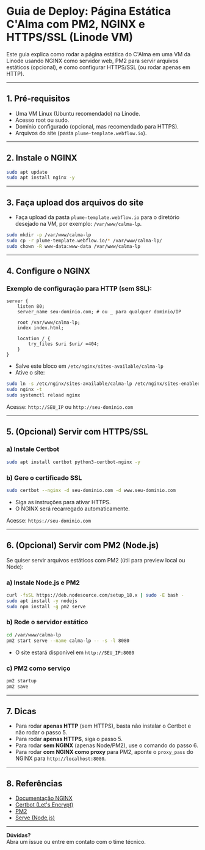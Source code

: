 # Guia de Deploy: Página Estática C'Alma com PM2, NGINX e HTTPS/SSL (Linode VM)

Este guia explica como rodar a página estática do C'Alma em uma VM da Linode usando NGINX como servidor web, PM2 para servir arquivos estáticos (opcional), e como configurar HTTPS/SSL (ou rodar apenas em HTTP).

---

## 1. Pré-requisitos

- Uma VM Linux (Ubuntu recomendado) na Linode.
- Acesso root ou sudo.
- Domínio configurado (opcional, mas recomendado para HTTPS).
- Arquivos do site (pasta `plume-template.webflow.io`).

---

## 2. Instale o NGINX

```bash
sudo apt update
sudo apt install nginx -y
```

---

## 3. Faça upload dos arquivos do site

- Faça upload da pasta `plume-template.webflow.io` para o diretório desejado na VM, por exemplo: `/var/www/calma-lp`.

```bash
sudo mkdir -p /var/www/calma-lp
sudo cp -r plume-template.webflow.io/* /var/www/calma-lp/
sudo chown -R www-data:www-data /var/www/calma-lp
```

---

## 4. Configure o NGINX

### Exemplo de configuração para HTTP (sem SSL):

```nginx
server {
    listen 80;
    server_name seu-dominio.com; # ou _ para qualquer domínio/IP

    root /var/www/calma-lp;
    index index.html;

    location / {
        try_files $uri $uri/ =404;
    }
}
```

- Salve este bloco em `/etc/nginx/sites-available/calma-lp`
- Ative o site:

```bash
sudo ln -s /etc/nginx/sites-available/calma-lp /etc/nginx/sites-enabled/
sudo nginx -t
sudo systemctl reload nginx
```

Acesse: `http://SEU_IP` ou `http://seu-dominio.com`

---

## 5. (Opcional) Servir com HTTPS/SSL

### a) Instale Certbot

```bash
sudo apt install certbot python3-certbot-nginx -y
```

### b) Gere o certificado SSL

```bash
sudo certbot --nginx -d seu-dominio.com -d www.seu-dominio.com
```

- Siga as instruções para ativar HTTPS.
- O NGINX será recarregado automaticamente.

Acesse: `https://seu-dominio.com`

---

## 6. (Opcional) Servir com PM2 (Node.js)

Se quiser servir arquivos estáticos com PM2 (útil para preview local ou Node):

### a) Instale Node.js e PM2

```bash
curl -fsSL https://deb.nodesource.com/setup_18.x | sudo -E bash -
sudo apt install -y nodejs
sudo npm install -g pm2 serve
```

### b) Rode o servidor estático

```bash
cd /var/www/calma-lp
pm2 start serve --name calma-lp -- -s -l 8080
```

- O site estará disponível em `http://SEU_IP:8080`

### c) PM2 como serviço

```bash
pm2 startup
pm2 save
```

---

## 7. Dicas

- Para rodar **apenas HTTP** (sem HTTPS), basta não instalar o Certbot e não rodar o passo 5.
- Para rodar **apenas HTTPS**, siga o passo 5.
- Para rodar **sem NGINX** (apenas Node/PM2), use o comando do passo 6.
- Para rodar **com NGINX como proxy** para PM2, aponte o `proxy_pass` do NGINX para `http://localhost:8080`.

---

## 8. Referências

- [Documentação NGINX](https://nginx.org/en/docs/)
- [Certbot (Let's Encrypt)](https://certbot.eff.org/)
- [PM2](https://pm2.keymetrics.io/)
- [Serve (Node.js)](https://www.npmjs.com/package/serve)

---

**Dúvidas?**  
Abra um issue ou entre em contato com o time técnico.
